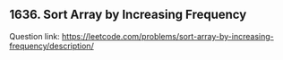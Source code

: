 ## 1636. Sort Array by Increasing Frequency

Question link: https://leetcode.com/problems/sort-array-by-increasing-frequency/description/